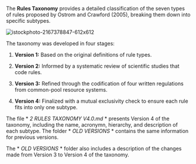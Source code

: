The **Rules Taxonomy** provides a detailed classification of the seven types of rules proposed by Ostrom and Crawford (2005), breaking them down into specific subtypes.

![istockphoto-2167378847-612x612](https://github.com/user-attachments/assets/2b0ae2b2-b470-48a7-a63a-8d074ee7fbc5)

The taxonomy was developed in four stages:
1. **Version 1:** Based on the original definitions of rule types.

2. **Version 2:** Informed by a systematic review of scientific studies that code rules.

3. **Version 3:** Refined through the codification of four written regulations from common-pool resource systems.

4. **Version 4:** Finalized with a mutual exclusivity check to ensure each rule fits into only one subtype.

The file * *2 RULES TAXONOMY V4.0.md* * presents Version 4 of the taxonomy, including the name, acronymn, hierarchy, and description  of each subtype. The folder * *OLD VERSIONS* * contains the same information for previous versions. 

The * *OLD VERSIONS* * folder also includes a description of the changes made from Version 3 to Version 4 of the taxonomy.




